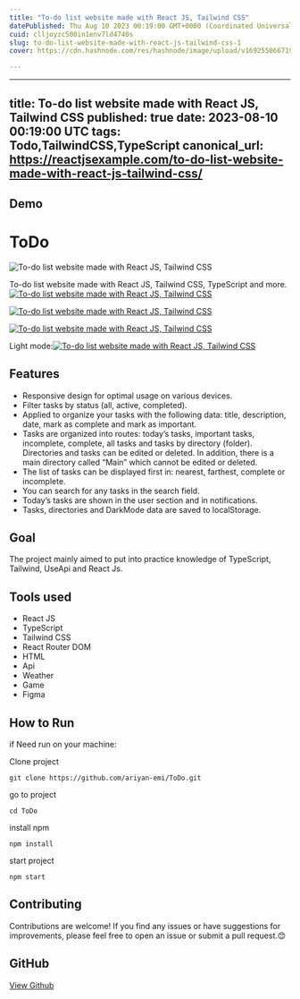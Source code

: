 ```yaml
---
title: "To-do list website made with React JS, Tailwind CSS"
datePublished: Thu Aug 10 2023 00:19:00 GMT+0000 (Coordinated Universal Time)
cuid: clljoyzc500in1env7ld4740s
slug: to-do-list-website-made-with-react-js-tailwind-css-1
cover: https://cdn.hashnode.com/res/hashnode/image/upload/v1692550667191/d8a6fe52-0a24-40a3-9d46-f06f39cfc2aa.jpeg

---
```


---
title: To-do list website made with React JS, Tailwind CSS
published: true
date: 2023-08-10 00:19:00 UTC
tags: Todo,TailwindCSS,TypeScript
canonical_url: https://reactjsexample.com/to-do-list-website-made-with-react-js-tailwind-css/
---

## Demo

# ToDo
 ![To-do list website made with React JS, Tailwind CSS](https://cdn.hashnode.com/res/hashnode/image/upload/v1692550667191/d8a6fe52-0a24-40a3-9d46-f06f39cfc2aa.jpeg)

To-do list website made with React JS, Tailwind CSS, TypeScript and more.[![To-do list website made with React JS, Tailwind CSS](https://cdn.hashnode.com/res/hashnode/image/upload/v1692550668484/71e032e7-9883-44e0-ba22-c4a84ce5ce7d.png)](https://camo.githubusercontent.com/bc2bc782fa8b7aa5e1f2d5d1159cc86ab9ba2b6bff7620d56a34912a6aae0b6c/68747470733a2f2f776562766176652e69722f74656d702f746f646f2f312e706e67)

[![To-do list website made with React JS, Tailwind CSS](https://cdn.hashnode.com/res/hashnode/image/upload/v1692550669832/3b3ada03-d134-41e2-a640-d3f34c54f91f.png)](https://camo.githubusercontent.com/cd6cdee797af53bbc7bcd3efb276e21a6330af4d1505a6ef9bd577a675c00b32/68747470733a2f2f776562766176652e69722f74656d702f746f646f2f322e706e67)

[![To-do list website made with React JS, Tailwind CSS](https://cdn.hashnode.com/res/hashnode/image/upload/v1692550671019/9225cc52-f6eb-4134-b836-f6b03c019326.png)](https://camo.githubusercontent.com/662de2f2328bbcf4564921895fd9c53ed46ce9668c0cb4326d4c75e488e3f472/68747470733a2f2f776562766176652e69722f74656d702f746f646f2f332e706e67)

Light mode:[![To-do list website made with React JS, Tailwind CSS](https://cdn.hashnode.com/res/hashnode/image/upload/v1692550672290/775eb844-96bc-45ef-baed-298dd04147a9.png)](https://camo.githubusercontent.com/c4b70056b37dde9f7ae5ad2338b309ad441cd1687112eefae7a230fbc49083f0/68747470733a2f2f776562766176652e69722f74656d702f746f646f2f342e706e67)

## Features

- Responsive design for optimal usage on various devices.
- Filter tasks by status (all, active, completed).
- Applied to organize your tasks with the following data: title, description, date, mark as complete and mark as important.
- Tasks are organized into routes: today’s tasks, important tasks, incomplete, complete, all tasks and tasks by directory (folder). Directories and tasks can be edited or deleted. In addition, there is a main directory called “Main” which cannot be edited or deleted.
- The list of tasks can be displayed first in: nearest, farthest, complete or incomplete.
- You can search for any tasks in the search field.
- Today’s tasks are shown in the user section and in notifications.
- Tasks, directories and DarkMode data are saved to localStorage.

## Goal

The project mainly aimed to put into practice knowledge of TypeScript, Tailwind, UseApi and React Js.

## Tools used

- React JS
- TypeScript
- Tailwind CSS
- React Router DOM
- HTML
- Api
- Weather
- Game
- Figma

## How to Run

if Need run on your machine:

Clone project

```
git clone https://github.com/ariyan-emi/ToDo.git

```

go to project

```
cd ToDo

```

install npm

```
npm install

```

start project

```
npm start

```

## Contributing

Contributions are welcome! If you find any issues or have suggestions for improvements, please feel free to open an issue or submit a pull request.😊

## GitHub

[View Github](https://github.com/ariyan-emi/ToDo?ref=reactjsexample.com)